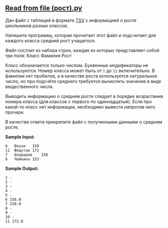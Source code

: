 ## [Read from file (рост).py](https://github.com/vasoltu/-Stepik/blob/main/Программирование%20на%20Python/Read%20from%20file/Read%20from%20file%20(рост).py)
Дан файл с таблицей в формате [TSV](https://ru.wikipedia.org/wiki/TSV) с информацией о росте школьников разных классов.

Напишите программу, которая прочитает этот файл и подсчитает для каждого класса средний рост учащегося.

Файл состоит из набора строк, каждая из которых представляет собой три поля:
Класс Фамилия Рост

Класс обозначается только числом. Буквенные модификаторы не используются. Номер класса может быть от `1` до `11` включительно. 
В фамилии нет пробелов, а в качестве роста используется натуральное число, но при подсчёте среднего требуется вычислить значение в виде вещественного числа.

Выводить информацию о среднем росте следует в порядке возрастания номера класса (для классов с первого по одиннадцатый). 
Если про какой-то класс нет информации, необходимо вывести напротив него прочерк.

В качестве ответа прикрепите файл с полученными данными о среднем росте.

**Sample Input:**
```
6	Вяххи	159
11	Федотов	172
7	Бондарев	158
6	Чайкина	153
```
**Sample Output:**
```
1 -
2 -
3 -
4 -
5 -
6 156.0
7 158.0
8 -
9 -
10 -
11 172.0
```
